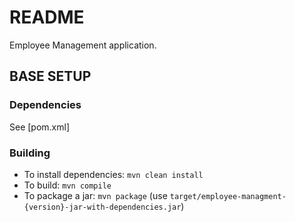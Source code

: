 # README

Employee Management application.

## BASE SETUP

### Dependencies

See [pom.xml]

### Building

* To install dependencies: `mvn clean install`
* To build: `mvn compile`
* To package a jar: `mvn package` (use `target/employee-managment-{version}-jar-with-dependencies.jar`)
